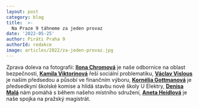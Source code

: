 ```yaml
---
layout: post
category: blog
title:  >-
  Na Praze 9 táhneme za jeden provaz
date: '2022-05-25'
author: Piráti Praha 9
authorId: redakce
image: articles/2022/za-jeden-provaz.jpg
---
```

Zprava doleva na fotografii:
[**Ilona Chromová**](https://praha9.pirati.cz/clenove/ilona-chromova.html) je naše odbornice na oblast bezpečnosti,
[**Kamila Viktorinová**](https://praha9.pirati.cz/clenove/kamila-viktorinova.html) řeší sociální problematiku,
[**Václav Vislous**](https://praha9.pirati.cz/clenove/vaclav-vislous.html) je naším předsedou a působí ve finančním výboru,
[**Kornélia Gottmanová**](https://praha9.pirati.cz/clenove/kornelia-gottmannova.html) je předsedkyní školské komise a hlídá stavbu nové školy U Elektry,
[**Denisa Malá**](https://praha9.pirati.cz/clenove/denisa-mala.html) nám pomáhá s během našeho místního sdružení,
[**Aneta Heidlová**](https://praha9.pirati.cz/clenove/aneta-heidlova.html) je naše spojka na pražský magistrát.